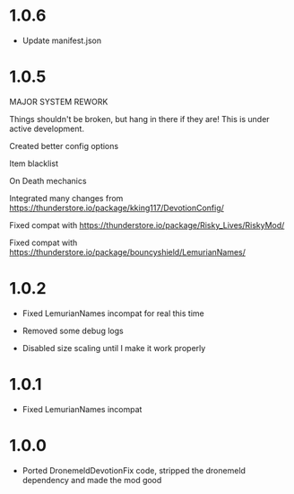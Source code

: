# 1.0.6

- Update manifest.json

# 1.0.5

MAJOR SYSTEM REWORK

Things shouldn't be broken, but hang in there if they are! This is under active development.

Created better config options

Item blacklist

On Death mechanics

Integrated many changes from https://thunderstore.io/package/kking117/DevotionConfig/

Fixed compat with https://thunderstore.io/package/Risky_Lives/RiskyMod/

Fixed compat with https://thunderstore.io/package/bouncyshield/LemurianNames/

# 1.0.2

- Fixed LemurianNames incompat for real this time

- Removed some debug logs

- Disabled size scaling until I make it work properly

# 1.0.1

- Fixed LemurianNames incompat

# 1.0.0

- Ported DronemeldDevotionFix code, stripped the dronemeld dependency and made the mod good
